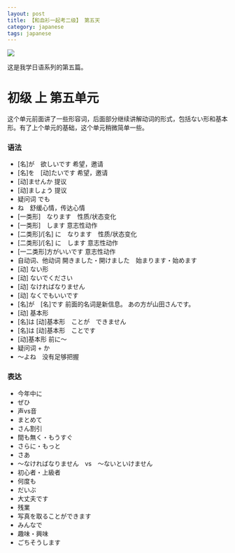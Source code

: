 ```yaml
---
layout: post
title: 【和血衫一起考二级】 第五天
category: japanese
tags: japanese
---
```


![](https://cdn.kelu.org/blog/tags/japanese.jpg)

这是我学日语系列的第五篇。
    
# 初级 上  第五单元

这个单元前面讲了一些形容词，后面部分继续讲解动词的形式，包括ない形和基本形。有了上个单元的基础，这个单元稍微简单一些。

### 语法

* [名]が　欲しいです  希望，邀请
* [名]を　[动]たいです 希望，邀请
* [动]ませんか 提议
* [动]ましょう 提议
* 疑问词 でも
* ね　舒缓心情，传达心情
* [一类形]　なります　性质/状态变化
* [一类形]　します    意志性动作
* [二类形]/[名] に　なります　性质/状态变化  
* [二类形]/[名] に　します    意志性动作
* [一二类形]方がいいです    意志性动作
* 自动词、他动词 開きました・開けました　始まります・始めます
* [动] ない形
* [动] ないでください
* [动] なければなりません
* [动] なくでもいいです
* [名]が　[名]です  前面的名词是新信息。 あの方が山田さんです。
* [动] 基本形
* [名]は [动]基本形　ことが　できません
* [名]は [动]基本形　ことです
* [动]基本形 前に〜
* 疑问词 + か
* 〜よね　没有足够把握
    
### 表达

* 今年中に
* ぜひ
* 声vs音
* まとめて
* さん割引
* 間も無く・もうすぐ
* さらに・もっと
* さあ
* 〜なければなりません　vs　〜ないといけません
* 初心者・上級者
* 何度も
* だいぶ
* 大丈夫です
* 残業
* 写真を取ることができます
* みんなで
* 趣味・興味
* ごちそうします